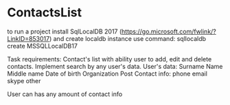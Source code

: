 # ContactsList

to run a project install SqlLocalDB 2017 (https://go.microsoft.com/fwlink/?LinkID=853017)
and create localdb instance use command: sqllocaldb create MSSQLLocalDB17

Task requirements:
Contact's list with ability user to add, edit and delete contacts.
Implement search by any user's data.
User's data:
Surname
Name
Middle name
Date of birth
Organization
Post
Contact info:
  phone
  email
  skype
  other
  
User can has any amount of contact info
